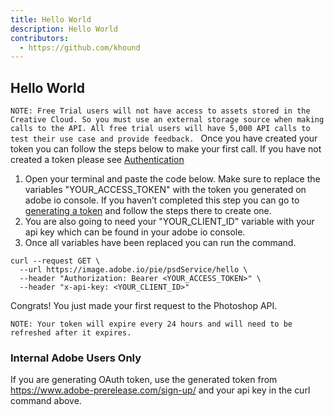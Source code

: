 ```yaml
---
title: Hello World
description: Hello World
contributors:
  - https://github.com/khound
---
```


## Hello World

`NOTE: Free Trial users will not have access to assets stored in the Creative Cloud. So you must use an external storage source when making calls to the API. All free trial users will have 5,000 API calls to test their use case and provide feedback.
`
Once you have created your token you can follow the steps below to make your first call. If you have not created a token please see [Authentication](../authentication/)

1. Open your terminal and paste the code below. Make sure to replace the variables "YOUR_ACCESS_TOKEN"  with the token you generated on adobe io console. If you haven’t completed this step you can go to [generating a token](../authentication/#generating-a-token) and follow the steps there to create one.
2. You are also going to need your  "YOUR_CLIENT_ID" variable with your api key which can be found in your adobe io console.
3. Once all variables have been replaced you can run the command.

``` shell
curl --request GET \
  --url https://image.adobe.io/pie/psdService/hello \
  --header "Authorization: Bearer <YOUR_ACCESS_TOKEN>" \
  --header "x-api-key: <YOUR_CLIENT_ID>"
  ```
Congrats! You just made your first request to the Photoshop API.

`NOTE: Your token will expire every 24 hours and will need to be refreshed after it expires.`

### Internal Adobe Users Only
If you are generating OAuth token, use the generated token from https://www.adobe-prerelease.com/sign-up/ and your api key in the curl command above.
